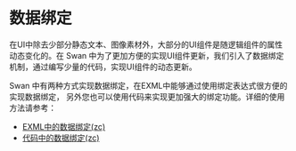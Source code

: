 数据绑定
==================================

在UI中除去少部分静态文本、图像素材外，大部分的UI组件是随逻辑组件的属性动态变化的。在 Swan
中为了更加方便的实现UI组件更新，我们引入了数据绑定机制，通过编写少量的代码，实现UI组件的动态更新。

Swan 中有两种方式实现数据绑定，在EXML中能够通过使用绑定表达式很方便的实现数据绑定，
另外您也可以使用代码来实现更加强大的绑定功能。详细的使用方法请参考：

* [EXML中的数据绑定(zc)](4-1-exml-binding.md)
* [代码中的数据绑定(zc)](4-2-script-binding.md)



